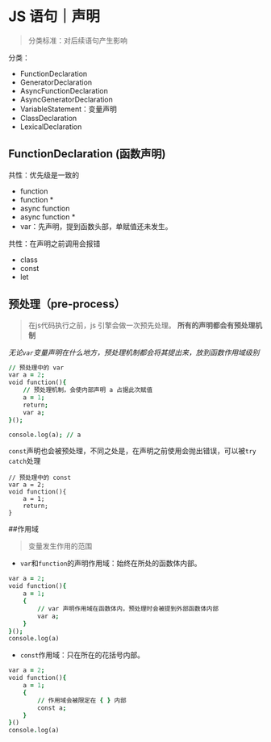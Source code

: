 # JS 语句｜声明
> 分类标准：对后续语句产生影响

分类：
* FunctionDeclaration
* GeneratorDeclaration
* AsyncFunctionDeclaration
* AsyncGeneratorDeclaration 
* VariableStatement：变量声明
* ClassDeclaration
* LexicalDeclaration


## FunctionDeclaration (函数声明)

共性：优先级是一致的
* function
* function *
* async function
* async function * 
* var：先声明，提到函数头部，单赋值还未发生。


共性：在声明之前调用会报错
* class
* const
* let

## 预处理（pre-process）
> 在js代码执行之前，js 引擎会做一次预先处理。
>**所有的声明都会有预处理机制**

*无论`var`变量声明在什么地方，预处理机制都会将其提出来，放到函数作用域级别*
```j
// 预处理中的 var 
var a = 2;
void function(){
    // 预处理机制，会使内部声明 a 占据此次赋值
    a = 1;
    return;
    var a;
}();

console.log(a); // a
```

`const`声明也会被预处理，不同之处是，在声明之前使用会抛出错误，可以被`try catch`处理
```
// 预处理中的 const
var a = 2;
void function(){
    a = 1;
    return;
}
```

##作用域
>变量发生作用的范围


* `var`和`function`的声明作用域：始终在所处的函数体内部。

```j
var a = 2;
void function(){
    a = 1;
    {
        // var 声明作用域在函数体内，预处理时会被提到外部函数体内部
        var a;
    }
}();
console.log(a)
```

* `const`作用域：只在所在的花括号内部。

```j
var a = 2;
void function(){
    a = 1;
    {
        // 作用域会被限定在 { } 内部
        const a;
    }
}()
console.log(a)
```











